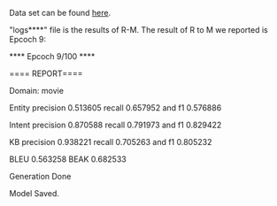 Data set can be found [here](https://github.com/snakeztc/NeuralDialog-ZSDG/tree/master/data/simdial).


"logs****" file is the results of R-M. The result of R to M we reported is Epcoch 9:

**** Epcoch 9/100 ****

==== REPORT====

Domain: movie

Entity precision 0.513605 recall 0.657952 and f1 0.576886

Intent precision 0.870588 recall 0.791973 and f1 0.829422

KB precision 0.938221 recall 0.705263 and f1 0.805232

BLEU 0.563258 BEAK 0.682533

Generation Done

Model Saved.

